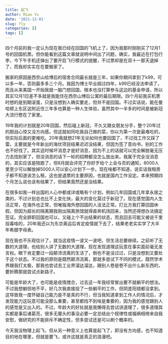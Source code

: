 ```yaml
---
title: 起飞
author: Miao Yu
date: '2021-12-01'
slug: fly
categories: []
tags: []
---
```


四个月前的我一定认为现在我已经在回国的飞机上了，因为我那时刚刚买了12月1号的回国机票。但你能看到这篇文章就说明中间出了问题，确实，我最近在打包行李，今下午手机还弹出了要开启飞行模式的提醒，不过票却是在双十一那天退掉了，而我却实实在在要搬家了。

搬家的原因是西奈山给博后的宿舍合同最长就是三年，如果你期间拿到了k99，可以多一年，否则最多多三个月。我因为博士毕业超过四年，k99已经没法申请了，而且从来美国一开始我就一脑门想回国，根本也没打算参与这边的基金申请，所以其实12月1日差不多就是我能住在西奈山博后公寓的最后期限。四个月前我买机票时想的是到期滚蛋，只是没想到人确实要走，但并不是回国。不过实话说，能在曼哈顿上东区这附近住三年多也算是一种人生体验，虽然其中一半多的时间是被新冠大流行憋在了家里。

19年我的计划就是20年回国，然后碰上新冠，不久又跟女朋友分手，整个20年过的胆战心惊又没方向感。但这就如同吃我自己做的菜，你以为第一次是最难吃的，但实际后面的更难吃。20年我就想21年无论如何也要回国了，不过找工作又踩了雷。主要就是今年新出的海优项目结果迟迟没结果，但因为签了意向书，别的工作也不好找了。其实这时候坏消息才是好消息，因为不上的话就可以完全解脱毫无压力去找别家了，但没消息的话下一轮的招聘都没怎么放出来。我属于完全没消息的，其实应该是陪跑了，但8月就会评完了你好歹给个上会与否的通知，8000人里至少可以解放掉5000人可以安心计划下一步。现在啥都不知道，说实话我租房子都不知道该怎么租，这也是退票的主要原因，也就是国内工作没定。本来预期四个月怎么说也该有结果了，但结果竟然还是没结果。

在很多如我一样出国的人心中都或详或略有个计划，例如几年回国或几年拿永居之类的，不过计划总也比不上变化快，最大的变化莫过于新冠了。现在感觉国内人生活正常，在海外也正常，但唯独海外想回国的人没法正常。打比方我打算回国休假，但因为超长的隔离期我刚出隔离旅馆就得直奔机场回来，当然还得想办法搞定签证。完全辞职回国也可以，又碰上个不出结果的状态，而且回去可能又被说千里投毒啥的，20年我还以为东京奥运后肯定疫情就下去了，结果老老实实学了大半年希腊字母表。

现在我也不乐观估计了，就当这疫情一波又一波吧，但生活总要继续。之前听了无数的大道理，也给别人讲了无数的大道理，现在发现道理这玩意在事实面前毫无发言权。眼下肯定要过一段颠沛流离的生活了，倒也不是没过过，只是没想到又要处于这个状态。不过我的原则是既然颠沛流离，那就多尝试下不同的模式，既然学术界跟我打太极，那我也尝试去工业界溜达溜达，跟别人卷是卷不出什么新东西的，要折腾那就尝试点新路子。

可能是年龄大了，也可能是疫情搅合，过去这一年我经常冒出要不就躺平的想法。不过我想躺但地不平，好几次我直接投了一些躺平的工作，但阴差阳错都没拿到。这导致我一度怀疑自己能力是不是真的不行，但当我知道拿到工作人的情况后，才发现能力这玩意可能没那么重要，甚至都找不到啥是重要的，因为我的感觉跟别人的感觉是又出入的。不过，年龄大的好处就是我懒得去尝试讲道理了，很多道理其实都是事后诸葛亮，很多无厘头的事没必要一定总结出个规律性或福祸相倚来自我安慰，做研究的不能排斥不确定性，但多尝试还是可以刷个概率的。

今天我没物理上起飞，但从另一种意义上也算是起飞了，即没有方向感，也不知道目的地在哪里，但就是要飞，或许这就是真正的浪漫吧。
